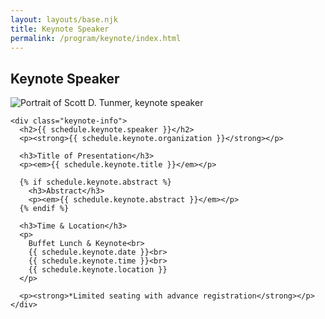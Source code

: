 ```yaml
---
layout: layouts/base.njk
title: Keynote Speaker
permalink: /program/keynote/index.html
---
```


<section class="keynote-detail">
  <h1>Keynote Speaker</h1>

  <div class="keynote-detail-inner">
    <div class="keynote-photo">
      <img src="/MCC2025/assets/images/keynote-pic.jpg" alt="Portrait of Scott D. Tunmer, keynote speaker">
    </div>

    <div class="keynote-info">
      <h2>{{ schedule.keynote.speaker }}</h2>
      <p><strong>{{ schedule.keynote.organization }}</strong></p>

      <h3>Title of Presentation</h3>
      <p><em>{{ schedule.keynote.title }}</em></p>

      {% if schedule.keynote.abstract %}
        <h3>Abstract</h3>
        <p><em>{{ schedule.keynote.abstract }}</em></p>
      {% endif %}

      <h3>Time & Location</h3>
      <p>
        Buffet Lunch & Keynote<br>
        {{ schedule.keynote.date }}<br>
        {{ schedule.keynote.time }}<br>
        {{ schedule.keynote.location }}
      </p>

      <p><strong>*Limited seating with advance registration</strong></p>
    </div>
  </div>
</section>
